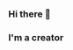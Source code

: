 ### Hi there 👋
### I'm a creator

<!--
**jakehartigan/jakehartigan** is a ✨ _special_ ✨ repository because its `README.md` (this file) appears on your GitHub profile.

-->
